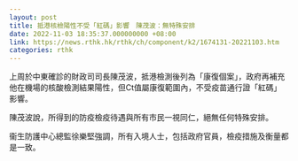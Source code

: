 ```yaml
---
layout: post
title: 抵港核檢陽性不受「紅碼」影響　陳茂波：無特殊安排
date: 2022-11-03 18:35:37.000000000 +08:00
link: https://news.rthk.hk/rthk/ch/component/k2/1674131-20221103.htm
categories: rthk
---
```


上周於中東確診的財政司司長陳茂波，抵港檢測後列為「康復個案」，政府再補充他在機場的核酸檢測結果陽性，但Ct值屬康復範圍內，不受疫苗通行證「紅碼」影響。

陳茂波說，所得到的防疫檢疫待遇與所有市民一視同仁，絕無任何特殊安排。

衞生防護中心總監徐樂堅強調，所有入境人士，包括政府官員，檢疫措施及衡量都是一致。

